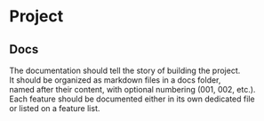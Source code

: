 # Project

## Docs

The documentation should tell the story of building the project.  
It should be organized as markdown files in a docs folder,  
named after their content, with optional numbering (001, 002, etc.).  
Each feature should be documented either in its own dedicated file  
or listed on a feature list.
